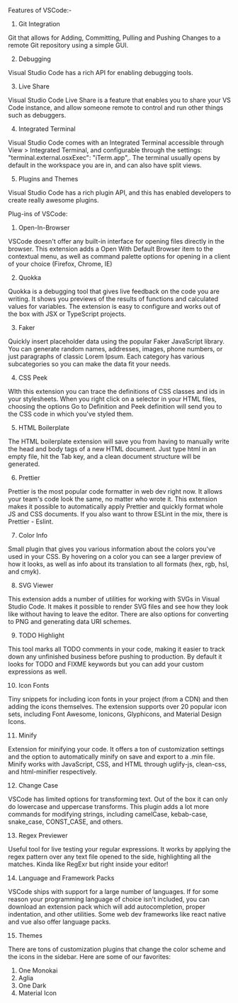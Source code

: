Features of VSCode:-

1. Git Integration

Git that allows for Adding, Committing, Pulling and Pushing Changes to a remote Git repository using a simple GUI.

2. Debugging

Visual Studio Code has a rich API for enabling debugging tools.

3.  Live Share

Visual Studio Code Live Share is a feature that enables you to share your VS Code instance, and allow someone remote to control and run other things such as debuggers.

4. Integrated Terminal

Visual Studio Code comes with an Integrated Terminal accessible through View > Integrated Terminal, and configurable through the settings: "terminal.external.osxExec": "iTerm.app",. The terminal usually opens by default in the workspace you are in, and can also have split views.

5. Plugins and Themes

Visual Studio Code has a rich plugin API, and this has enabled developers to create really awesome plugins.

Plug-ins of VSCode:

1. Open-In-Browser

VSCode doesn't offer any built-in interface for opening files directly in the browser. This extension adds a Open With Default Browser item to the contextual menu, as well as command palette options for opening in a client of your choice (Firefox, Chrome, IE)

2. Quokka

Quokka is a debugging tool that gives live feedback on the code you are writing. It shows you previews of the results of functions and calculated values for variables. The extension is easy to configure and works out of the box with JSX or TypeScript projects.

3. Faker

Quickly insert placeholder data using the popular Faker JavaScript library. You can generate random names, addresses, images, phone numbers, or just paragraphs of classic Lorem Ipsum. Each category has various subcategories so you can make the data fit your needs.

4. CSS Peek

WIth this extension you can trace the definitions of CSS classes and ids in your stylesheets. When you right click on a selector in your HTML files, choosing the options Go to Definition and Peek definition will send you to the CSS code in which you've styled them.

5. HTML Boilerplate

The HTML boilerplate extension will save you from having to manually write the head and body tags of a new HTML document. Just type html in an empty file, hit the Tab key, and a clean document structure will be generated.

6. Prettier

Prettier is the most popular code formatter in web dev right now. It allows your team's code look the same, no matter who wrote it. This extension makes it possible to automatically apply Prettier and quickly format whole JS and CSS documents. If you also want to throw ESLint in the mix, there is Prettier - Eslint.

7. Color Info

Small plugin that gives you various information about the colors you've used in your CSS. By hovering on a color you can see a larger preview of how it looks, as well as info about its translation to all formats (hex, rgb, hsl, and cmyk).

8. SVG Viewer

This extension adds a number of utilities for working with SVGs in Visual Studio Code. It makes it possible to render SVG files and see how they look like without having to leave the editor. There are also options for converting to PNG and generating data URI schemes.

9. TODO Highlight

This tool marks all TODO comments in your code, making it easier to track down any unfinished business before pushing to production. By default it looks for TODO and FIXME keywords but you can add your custom expressions as well.

10. Icon Fonts

Tiny snippets for including icon fonts in your project (from a CDN) and then adding the icons themselves. The extension supports over 20 popular icon sets, including Font Awesome, Ionicons, Glyphicons, and Material Design Icons.

11. Minify

Extension for minifying your code. It offers a ton of customization settings and the option to automatically minify on save and export to a .min file. Minify works with JavaScript, CSS, and HTML through uglify-js, clean-css, and html-minifier respectively.

12. Change Case

VSCode has limited options for transforming text. Out of the box it can only do lowercase and uppercase transforms. This plugin adds a lot more commands for modifying strings, including camelCase, kebab-case, snake_case, CONST_CASE, and others.

13. Regex Previewer

Useful tool for live testing your regular expressions. It works by applying the regex pattern over any text file opened to the side, highlighting all the matches. Kinda like RegExr but right inside your editor!

14. Language and Framework Packs

VSCode ships with support for a large number of languages. If for some reason your programming language of choice isn't included, you can download an extension pack which will add autocompletion, proper indentation, and other utilities. Some web dev frameworks like react native and vue also offer language packs.

15. Themes

There are tons of customization plugins that change the color scheme and the icons in the sidebar. Here are some of our favorites:
1. One Monokai
2. Aglia
3. One Dark
4. Material Icon

